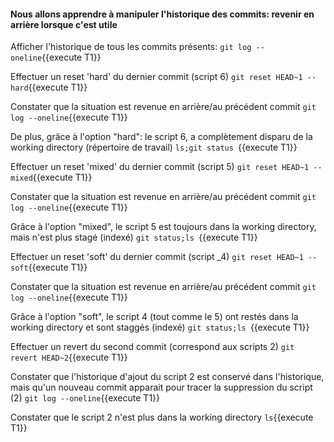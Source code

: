 

#### Nous allons apprendre à manipuler l'historique  des commits: revenir en arrière lorsque c'est utile

   
 Afficher l'historique de tous les commits présents:
 `git log --oneline`{{execute T1}}
 
 Effectuer un reset 'hard' du dernier commit (script 6) 
 `git reset HEAD~1 --hard`{{execute T1}}
 
 Constater que la situation est revenue en arrière/au précédent commit
  `git log --oneline`{{execute T1}}
 
 De plus, grâce à l'option "hard": le script 6, a complètement disparu de la working directory (répertoire de travail)
  `ls;git status `{{execute T1}}
  
  Effectuer un reset 'mixed' du dernier commit (script 5) 
 `git reset HEAD~1 --mixed`{{execute T1}}
  
  Constater que la situation est revenue en arrière/au précédent commit
    `git log --oneline`{{execute T1}}
  
  Grâce à l'option "mixed", le script 5 est toujours dans la working directory, mais n'est plus stagé (indexé) 
  `git status;ls `{{execute T1}}
  
  Effectuer un reset 'soft' du dernier commit (script _4) 
 `git reset HEAD~1 --soft`{{execute T1}}
 
  Constater que la situation est revenue en arrière/au précédent commit
  `git log --oneline`{{execute T1}}
  
  Grâce à l'option "soft", le script 4 (tout comme le 5) ont restés dans la working directory et sont staggés (indexé) 
  `git status;ls `{{execute T1}}
  
  Effectuer un revert du second commit (correspond aux scripts 2) 
   `git revert HEAD~2`{{execute T1}}
  
  Constater que l'historique d'ajout du script 2 est conservé dans l'historique, mais qu'un nouveau commit apparait pour tracer la suppression du script (2) 
   `git log --oneline`{{execute T1}}
  
  Constater que le script 2 n'est plus dans la working directory 
  `ls`{{execute T1}}
